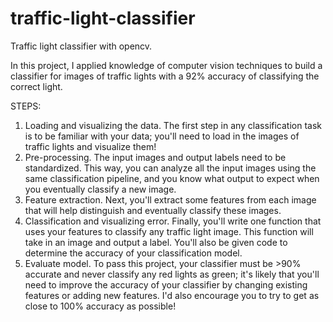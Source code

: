 # traffic-light-classifier
Traffic light classifier with opencv.

In this project, I applied knowledge of computer vision techniques to build a classifier for images of traffic lights with a 92% accuracy of classifying the correct light.

STEPS:
1. Loading and visualizing the data. The first step in any classification task is to be familiar with your data; you'll need to load in the images of traffic lights and visualize them!
2. Pre-processing. The input images and output labels need to be standardized. This way, you can analyze all the input images using the same classification pipeline, and you know what output to expect when you eventually classify a new image.
3. Feature extraction. Next, you'll extract some features from each image that will help distinguish and eventually classify these images.
4. Classification and visualizing error. Finally, you'll write one function that uses your features to classify any traffic light image. This function will take in an image and output a label. You'll also be given code to determine the accuracy of your classification model.
5. Evaluate model. To pass this project, your classifier must be >90% accurate and never classify any red lights as green; it's likely that you'll need to improve the accuracy of your classifier by changing existing features or adding new features. I'd also encourage you to try to get as close to 100% accuracy as possible!
